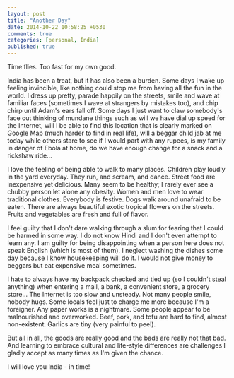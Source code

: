 ```yaml
---
layout: post
title: "Another Day"
date: 2014-10-22 10:58:25 +0530
comments: true
categories: [personal, India]
published: true  
---
```

Time flies.  Too fast for my own good.

India has been a treat, but it has also been a burden.  Some days I wake up feeling invincible, like nothing could stop me from having all the fun in the world.  I dress up pretty, parade happily on the streets, smile and wave at familiar faces (sometimes I wave at strangers by mistakes too), and chip chirp until Adam's ears fall off.  Some days I just want to claw somebody's face out thinking of mundane things such as will we have dial up speed for the Internet, will I be able to find this location that is clearly marked on Google Map (much harder to find in real life), will a beggar child jab at me today while others stare to see if I would part with any rupees, is my family in danger of Ebola at home, do we have enough change for a snack and a rickshaw ride...

I love the feeling of being able to walk to many places.  Children play loudly in the yard everyday. They run, and scream, and dance.  Street food are inexpensive yet delicious.  Many seem to be healthy; I rarely ever see a chubby person let alone any obesity.  Women and men love to wear traditional clothes.  Everybody is festive.  Dogs walk around unafraid to be eaten.  There are always beautiful exotic tropical flowers on the streets.  Fruits and vegetables are fresh and full of flavor.

I feel guilty that I don't dare walking through a slum for fearing that I could be harmed in some way.  I do not know Hindi and I don't even attempt to learn any.  I am guilty for being disappointing when a person here does not speak English (which is most of them). I neglect washing the dishes some day because I know housekeeping will do it. I would not give money to beggars but eat expensive meal sometimes.   

I hate to always have my backpack checked and tied up (so I couldn't steal anything) when entering a mall, a bank, a convenient store, a grocery store...  The Internet is too slow and unsteady.  Not many people smile, nobody hugs.  Some locals feel just to charge me more because I'm a foreigner.  Any paper works is a nightmare.  Some people appear to be malnourished and overworked.  Beef, pork, and tofu are hard to find, almost non-existent.  Garlics are tiny (very painful to peel). 

But all in all, the goods are really good and the bads are really not that bad.  And learning to embrace cultural and life-style differences are challenges I gladly accept as many times as I'm given the chance.

I will love you India - in time!
